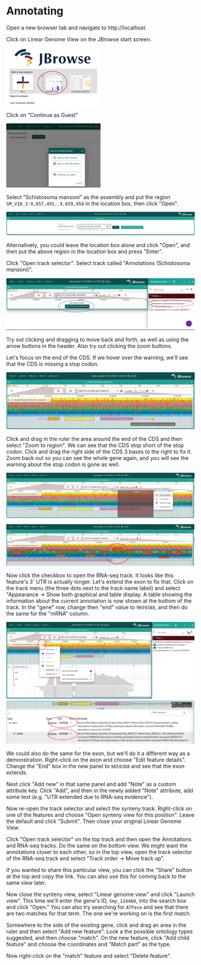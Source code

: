 # Annotating

Open a new browser tab and navigate to http://localhost.

Click on Linear Genome View on the JBrowse start screen.

 <img src="jbrowse-start-screen.png" width="50%">

Click on "Continue as Guest"

<img src="login.png" width="50%">

Select "Schistosoma mansoni" as the assembly and put the region
`SM_V10_3:9,657,491..9,659,958` in the location box, then click "Open".

<img src="select-assembly-location.png" width="100%">

Alternatively, you could leave the location box alone and click "Open", and then
put the above region in the location box and press "Enter".

Click "Open track selector". Select track called "Annotations (Schistosoma
mansoni)".

<img src="track-selector.svg" width="100%">

Try out clicking and dragging to move back and forth, as well as using the arrow
buttons in the header. Also try out clicking the zoom buttons.

Let's focus on the end of the CDS. If we hover over the warning, we'll see that
the CDS is missing a stop codon.

<img src="cds-warning.svg" width="100%">

Click and drag in the ruler the area around the end of the CDS and then select
"Zoom to region". We can see that the CDS stop short of the stop codon. Click
and drag the right side of the CDS 3 bases to the right to fix it. Zoom back out
so you can see the whole gene again, and you will see the warning about the stop
codon is gone as well.

<img src="fix-stop-codon.svg" width="100%">

Now click the checkbox to open the RNA-seq track. It looks like this feature's
3\` UTR is actually longer. Let's extend the exon to fix that. Click on the
track menu (the three dots next to the track name label) and select "Appearance
-> Show both graphical and table display. A table showing the information about
the current annotation is now shown at the bottom of the track. In the "gene"
row, change then "end" value to `9659388`, and then do the same for the "mRNA"
column.

<img src="rnaseq-table-editor.svg" widht="100%">

We could also do the same for the exon, but we'll do it a different way as a
demonstration. Right-click on the exon and choose "Edit feature details". Change
the "End" box in the new panel to `9659388` and see that the exon extends.

Next click "Add new" in that same panel and add "Note" as a custom attribute
key. Click "Add", and then in the newly added "Note" attribute, add some text
(e.g. "UTR extended due to RNA-seq evidence").

Now re-open the track selector and select the synteny track. Right-click on one
of the features and choose "Open synteny view for this position". Leave the
default and click "Submit". Then close your original Linear Genome View.

Click "Open track selector" on the top track and then open the Annotations and
RNA-seq tracks. Do the same on the bottom view. We might want the annotations
closer to each other, so in the top view, open the track selector of the RNA-seq
track and select "Track order -> Move track up".

If you wanted to share this particular view, you can click the "Share" button at
the top and copy the link. You can also use this for coming back to the same
view later.

Now close the synteny view, select "Linear genome view" and click "Launch view".
This time we'll enter the gene's ID, `Smp_124460`, into the search box and click
"Open." You can also try searching for `ATPase` and see that there are two
matches for that term. The one we're working on is the first match.

Somewhere to the side of the existing gene, click and drag an area in the ruler
and then select "Add new feature". Look a the possible ontology types suggested,
and then choose "match". On the new feature, click "Add child feature" and
choose the coordinates and "Match part" as the type.

Now right-click on the "match" feature and select "Delete feature".
